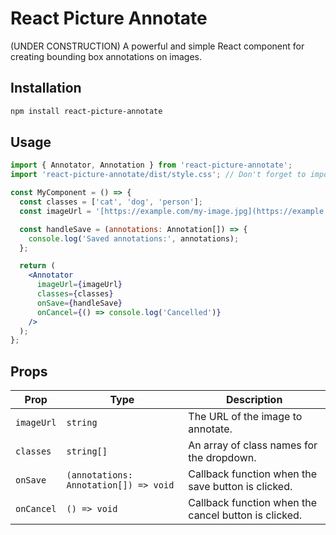 # React Picture Annotate
(UNDER CONSTRUCTION)
A powerful and simple React component for creating bounding box annotations on images.

## Installation

```bash
npm install react-picture-annotate
```

## Usage

```jsx
import { Annotator, Annotation } from 'react-picture-annotate';
import 'react-picture-annotate/dist/style.css'; // Don't forget to import the styles!

const MyComponent = () => {
  const classes = ['cat', 'dog', 'person'];
  const imageUrl = '[https://example.com/my-image.jpg](https://example.com/my-image.jpg)';

  const handleSave = (annotations: Annotation[]) => {
    console.log('Saved annotations:', annotations);
  };

  return (
    <Annotator
      imageUrl={imageUrl}
      classes={classes}
      onSave={handleSave}
      onCancel={() => console.log('Cancelled')}
    />
  );
};
```

## Props

| Prop       | Type                                | Description                                     |
|------------|-------------------------------------|-------------------------------------------------|
| `imageUrl` | `string`                            | The URL of the image to annotate.               |
| `classes`  | `string[]`                          | An array of class names for the dropdown.       |
| `onSave`   | `(annotations: Annotation[]) => void` | Callback function when the save button is clicked. |
| `onCancel` | `() => void`                        | Callback function when the cancel button is clicked. |
